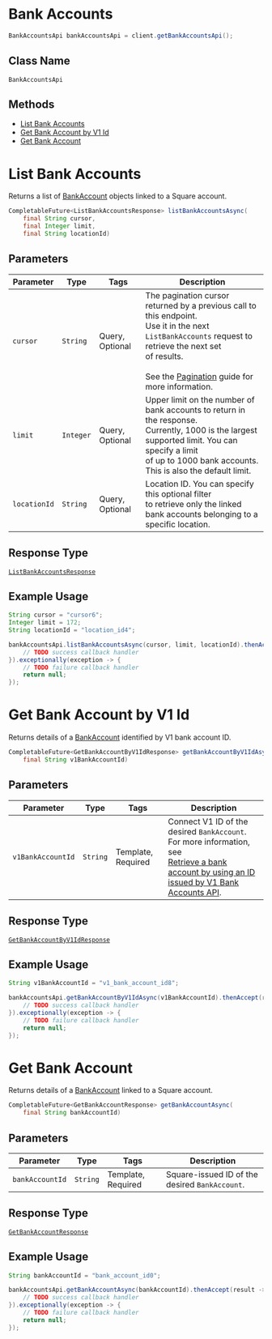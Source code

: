 # Bank Accounts

```java
BankAccountsApi bankAccountsApi = client.getBankAccountsApi();
```

## Class Name

`BankAccountsApi`

## Methods

* [List Bank Accounts](../../doc/api/bank-accounts.md#list-bank-accounts)
* [Get Bank Account by V1 Id](../../doc/api/bank-accounts.md#get-bank-account-by-v1-id)
* [Get Bank Account](../../doc/api/bank-accounts.md#get-bank-account)


# List Bank Accounts

Returns a list of [BankAccount](../../doc/models/bank-account.md) objects linked to a Square account.

```java
CompletableFuture<ListBankAccountsResponse> listBankAccountsAsync(
    final String cursor,
    final Integer limit,
    final String locationId)
```

## Parameters

| Parameter | Type | Tags | Description |
|  --- | --- | --- | --- |
| `cursor` | `String` | Query, Optional | The pagination cursor returned by a previous call to this endpoint.<br>Use it in the next `ListBankAccounts` request to retrieve the next set<br>of results.<br><br>See the [Pagination](https://developer.squareup.com/docs/working-with-apis/pagination) guide for more information. |
| `limit` | `Integer` | Query, Optional | Upper limit on the number of bank accounts to return in the response.<br>Currently, 1000 is the largest supported limit. You can specify a limit<br>of up to 1000 bank accounts. This is also the default limit. |
| `locationId` | `String` | Query, Optional | Location ID. You can specify this optional filter<br>to retrieve only the linked bank accounts belonging to a specific location. |

## Response Type

[`ListBankAccountsResponse`](../../doc/models/list-bank-accounts-response.md)

## Example Usage

```java
String cursor = "cursor6";
Integer limit = 172;
String locationId = "location_id4";

bankAccountsApi.listBankAccountsAsync(cursor, limit, locationId).thenAccept(result -> {
    // TODO success callback handler
}).exceptionally(exception -> {
    // TODO failure callback handler
    return null;
});
```


# Get Bank Account by V1 Id

Returns details of a [BankAccount](../../doc/models/bank-account.md) identified by V1 bank account ID.

```java
CompletableFuture<GetBankAccountByV1IdResponse> getBankAccountByV1IdAsync(
    final String v1BankAccountId)
```

## Parameters

| Parameter | Type | Tags | Description |
|  --- | --- | --- | --- |
| `v1BankAccountId` | `String` | Template, Required | Connect V1 ID of the desired `BankAccount`. For more information, see<br>[Retrieve a bank account by using an ID issued by V1 Bank Accounts API](https://developer.squareup.com/docs/bank-accounts-api#retrieve-a-bank-account-by-using-an-id-issued-by-v1-bank-accounts-api). |

## Response Type

[`GetBankAccountByV1IdResponse`](../../doc/models/get-bank-account-by-v1-id-response.md)

## Example Usage

```java
String v1BankAccountId = "v1_bank_account_id8";

bankAccountsApi.getBankAccountByV1IdAsync(v1BankAccountId).thenAccept(result -> {
    // TODO success callback handler
}).exceptionally(exception -> {
    // TODO failure callback handler
    return null;
});
```


# Get Bank Account

Returns details of a [BankAccount](../../doc/models/bank-account.md)
linked to a Square account.

```java
CompletableFuture<GetBankAccountResponse> getBankAccountAsync(
    final String bankAccountId)
```

## Parameters

| Parameter | Type | Tags | Description |
|  --- | --- | --- | --- |
| `bankAccountId` | `String` | Template, Required | Square-issued ID of the desired `BankAccount`. |

## Response Type

[`GetBankAccountResponse`](../../doc/models/get-bank-account-response.md)

## Example Usage

```java
String bankAccountId = "bank_account_id0";

bankAccountsApi.getBankAccountAsync(bankAccountId).thenAccept(result -> {
    // TODO success callback handler
}).exceptionally(exception -> {
    // TODO failure callback handler
    return null;
});
```

